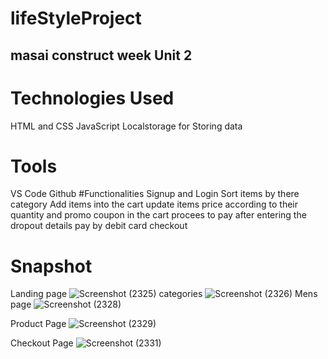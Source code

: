 # lifeStyleProject

## masai construct week Unit 2

# Technologies Used
HTML and CSS
JavaScript
Localstorage for Storing data

# Tools
VS Code
Github
#Functionalities
Signup and Login
Sort items by there category
Add items into the cart
update items price according to their quantity and promo coupon in the cart
procees to pay after entering the dropout details
pay by debit card
checkout
 # Snapshot
 Landing page
 ![Screenshot (2325)](https://user-images.githubusercontent.com/93377379/153642532-edb3c05a-9a9c-400f-bbdf-098b84f7bf99.png)
categories 
![Screenshot (2326)](https://user-images.githubusercontent.com/93377379/153642687-9da8a26b-5f52-439c-ae30-fc176f637de6.png)
Mens page
![Screenshot (2328)](https://user-images.githubusercontent.com/93377379/153642798-da8dde02-57c6-40d3-96f1-cd738b6a3e31.png)

Product Page
![Screenshot (2329)](https://user-images.githubusercontent.com/93377379/153642949-c0e2c0a7-b2b7-4f08-91a5-ebdb520c67c4.png)

Checkout Page
![Screenshot (2331)](https://user-images.githubusercontent.com/93377379/153643038-711440d3-4e3d-4f5b-8dc1-fa97874a91c7.png)
